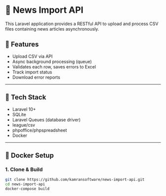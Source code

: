 # 📰 News Import API

This Laravel application provides a RESTful API to upload and process CSV files containing news articles asynchronously.

## 🚀 Features

- Upload CSV via API
- Async background processing (queue)
- Validates each row, saves errors to Excel
- Track import status
- Download error reports

---

## 🧱 Tech Stack

- Laravel 10+
- SQLite
- Laravel Queues (database driver)
- league/csv
- phpoffice/phpspreadsheet
- Docker

---

## 🐳 Docker Setup

### 1. Clone & Build

```bash
git clone https://github.com/kamransoftware/news-import-api.git
cd news-import-api
docker-compose build
